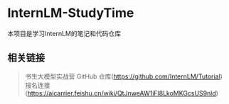 # InternLM-StudyTime

本项目是学习InternLM的笔记和代码仓库

## 相关链接
> 书生大模型实战营 GitHub 仓库(https://github.com/InternLM/Tutorial)  
> 报名连接(https://aicarrier.feishu.cn/wiki/QtJnweAW1iFl8LkoMKGcsUS9nld)
> 
